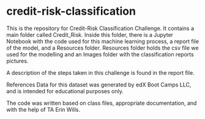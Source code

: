 # credit-risk-classification

This is the repository for Credit-Risk Classification Challenge. It contains a main folder called Credit_Risk. Inside this folder, there is a Jupyter Notebook with the code used for this machine learning process, a report file of the model, and a Resources folder.
Resources folder holds the csv file we used for the modelling and an Images folder with the classification reports pictures.

A description of the steps taken in this challenge is found in the report file.

References
Data for this dataset was generated by edX Boot Camps LLC, and is intended for educational purposes only.

The code was written based on class files, appropriate documentation, and with the help of TA Erin Wills.